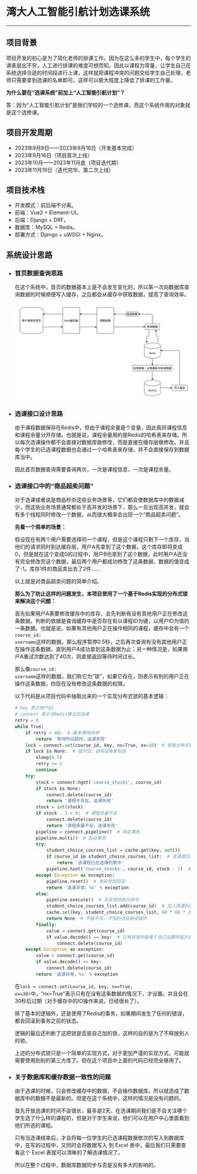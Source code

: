 # 湾大人工智能引航计划选课系统

---

## 项目背景

项目开发的初心是为了简化老师的排课工作。因为在这么多的学生中，每个学生的课表层出不穷，人工进行排课的难度可想而知。因此以课程为常量，让学生自己在系统选择合适的时间段进行上课，这样就把课程冲突的问题交给学生自己处理，老师只需要拿到选课的名单即可。这样可以极大程度上降低了排课的工作量。

__为什么要在“选课系统”前加上“人工智能引航计划”？__

答：因为“人工智能引航计划”是我们学校的一个选修课，而这个系统作用的对象就是这个选修课。

## 项目开发周期

* 2023年9月9日——2023年9月16日（开发基本完成）
* 2023年9月16日（项目首次上线）
* 2023年10月——2023年11月底（项目迭代期）
* 2023年11月19日（迭代完毕、第二次上线）

## 项目技术栈

* 开发模式：前后端不分离。
* 前端：Vue2 + Element-UI。
* 后端：Django + DRF。
* 数据库：MySQL + Redis。
* 部署方式：Django + uWSGI + Nginx。

## 系统设计思路

* ### 首页数据查询思路

  在这个系统中，首页的数据基本上是不会发生变化的，所以第一次向数据库查询数据的时候顺便写入缓存，之后都会从缓存中获取数据，提高了查询效率。

  ![](md-image/%E9%A6%96%E9%A1%B5%E6%95%B0%E6%8D%AE.png)

* ### 选课接口设计思路

  由于课程数据保存在Redis中，但由于课程余量是个变量，因此我将课程信息和课程余量分开存储。也就是说，课程余量用的是Redis的哈希表来存储。所以每次选课操作都不会直接对数据库做修改，而是直接在缓存层做修改。并且每个学生的已选课程数据也会通过一个哈希表来存储，并不会直接保存到数据库当中。

  因此首页数据查询需要查询两次，一次是课程信息，一次是课程余量。

* ### 选课接口中的“商品超卖问题”

  对于选课或者说是商品秒杀这些业务场景等，它们都会使数据库中的数据减少，而这些业务场景通常都处于高并发的场景下，那么一旦出现高并发，就会有多个线程同时修改一个数据，从而很大概率会出现一个“商品超卖问题”。

  __先看一个简单的场景：__

  假设现在有两个用户需要选择同一个课程，但是这个课程只剩下一个库存，当他们的请求同时到达缓存层，用户A先拿到了这个数据，这个库存即将变成0，但是就在这个变成0的过程中，用户B也拿到了这个数据，此时用户A还没有完全修改完这个数据，最后两个用户都成功修改了这条数据，数据的值变成了-1。库存1件的商品卖出去了2件……

  以上就是对商品超卖问题的简单介绍。

  __那么为了防止这样的问题发生，本项目使用了一个基于Redis实现的分布式锁来解决这个问题：__

  首先如果用户A需要修改缓存中的库存，会先判断有没有其他用户正在修改这条数据。判断的依据是查询缓存中是否存在有以课程ID为键，以用户ID为值的一条数据。也就是说，如果有其他用户正在操作相同的课程，缓存中会有一个<code>course_id: username</code>这样的数据，那么程序暂停0.5秒，之后再次查询有没有其他用户正在操作这条数据，直到用户A成功拿到这条数据为止；另一种情况是，如果用户A重试次数达到了40次，则直接返回等待时间过长。

  那么像<code>course_id: username</code>这样的数据，我们称它为“锁”，如果它存在，则表示有别的用户正在操作这条数据，你现在没有修改这条数据的权限。

  以下代码是从项目代码中抽取出来的一个实现分布式锁的基本逻辑：

  ```python
  # key 表示用户ID
  # connect 表示与Redis建立的连接
  retry = 0
  while True:
      if retry > 40:  # 最多等待20秒
          return '等待时间超时，选课失败'
      lock = connect.set(course_id, key, nx=True, ex=30)  # 获取分布式锁，获取成功设置30秒过期时间
      if lock is None:  # 锁为空，说明没有拿到锁
          sleep(0.5)
          retry += 1
          continue
      try:
          stock = connect.hget('course_stocks', course_id)
          if stock is None:
              connect.delete(course_id)
              return '课程不存在，选课失败'
          stock = int(stock)
          if stock - 1 < 0:  # 课程余量不足
              connect.delete(course_id)
              return '课程余量不足，选课失败'
          pipeline = connect.pipeline()  # 绑定事务
          pipeline.multi()  # 启动事务
          try:
              student_choice_courses_list = cache.get(key, set())
              if course_id in student_choice_courses_list:  # 该课程已在选课列表中
                  return '该课程已在选课列表中'
              pipeline.hset('course_stocks', course_id, stock - 1)  # 将命令加入管道中，不会立即执行
          except Exception as exception:
              pipeline.reset()  # 有异常则回滚
              return '选课异常，%s' % exception
          else:
              pipeline.execute()  # 无异常则执行命令
              student_choice_courses_list.add(course_id)  # 加入选课列表
              cache.set(key, student_choice_courses_list, 60 * 60 * 24 * 7)
              return None  # 不能不写，不写的话会继续循环
          finally:
              value = connect.get(course_id)
              if value.decode() == key:  # 只有获取的值等于自己设置的值才会释放锁，避免释放别人的锁
                  connect.delete(course_id)
      except Exception as exception:
          value = connect.get(course_id)
          if value.decode() == key:
              connect.delete(course_id)
          return '选课异常，%s' % exception
  ```

  在<code>lock = connect.set(course_id, key, nx=True, ex=30)</code>中，“nx=True”表示只有在没有这条数据的情况下，才设置。并且会在30秒后过期（对于缓存中的IO操作来说，已经很长了）。

  除了基本的逻辑外，还是使用了Redis的事务，如果期间发生了任何的错误，都会回滚到事务之前的状态。

  逻辑的最后还判断了这把锁是否是自己加的锁，这样的目的是为了不释放别人的锁。

  上述的分布式锁只是一个简单的实现方式，对于更加严谨的实现方式，可能就需要使用到别的第三方库了。但在这个项目中上面的代码已经完全够用了。

* ### 关于数据库和缓存数据一致性的问题

  由于选课的时候，只会修改缓存中的数据，不会操作数据库。所以就造成了数据库中的数据不是最新的。但是在这个系统中，这样的情况是没有问题的。

  首先开放选课的时间不会很长，最多是2天，在选课期间我们是不会关注哪个学生选了什么样的课程的，但是对于学生来说，他们可以在用户中心里面看到他们所选的课程。

  只有当选课结束后，才会将每一位学生的已选课程数据依次的写入到数据库中，在写的过程中，又同时会将数据写入 到 Excel 表中，最后我们只需要查看这个 Excel 表就可以清晰的了解选课情况了。

  所以在整个过程中，数据库数据同步与否是没有多大的影响的。

